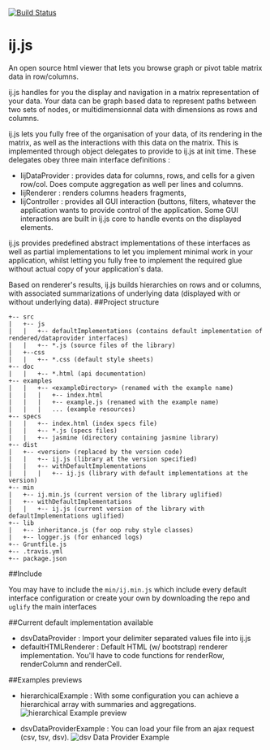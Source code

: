 [![Build Status](https://travis-ci.org/enioka/ij.js.svg?branch=master)](https://travis-ci.org/enioka/ij.js)
# ij.js 
An open source html viewer that lets you browse graph or pivot table matrix data in row/columns.

ij.js handles for you the display and navigation in a matrix representation of your data. Your data can be graph based data to represent paths between two sets of nodes, or multidimensionnal data with dimensions as rows and columns.

ij.js lets you fully free of the organisation of your data, of its rendering in the matrix, as well as the interactions with this data on the matrix. This is implemented through object delegates to provide to ij.js at init time. These delegates obey three main interface definitions :
* IijDataProvider : provides data for columns, rows, and cells for a given row/col. Does compute aggregation as well per lines and columns.
* IijRenderer : renders columns headers fragments,
* IijController : provides all GUI interaction (buttons, filters, whatever the application wants to provide  control of the application. Some GUI interactions are built in ij.js core to handle events on the displayed elements.

ij.js provides predefined abstract implementations of these interfaces as well as partial implementations to let you implement minimal work in your application, whilst letting you fully free to implement the required glue without actual copy of your application's data.

Based on renderer's results, ij.js builds hierarchies on rows and or columns, with associated summarizations of underlying data (displayed with or without underlying data).
##Project structure
```
+-- src
|   +-- js
|   |   +-- defaultImplementations (contains default implementation of rendered/dataprovider interfaces)
|   |   +-- *.js (source files of the library)
|   +--css
|   |   +-- *.css (default style sheets)
+-- doc
|   |   +-- *.html (api documentation)
+-- examples
|   |   +-- <exampleDirectory> (renamed with the example name)
|   |   |   +-- index.html
|   |   |   +-- example.js (renamed with the example name)
|   |   |   ... (example resources)
+-- specs
|   |   +-- index.html (index specs file)
|   |   +-- *.js (specs files)
|   |   +-- jasmine (directory containing jasmine library)
+-- dist
|   +-- <version> (replaced by the version code)
|   |   +-- ij.js (library at the version specified)
|   |   +-- withDefaultImplementations
|   |   |   +-- ij.js (library with default implementations at the version)
+-- min
|   +-- ij.min.js (current version of the library uglified)
|   +-- withDefaultImplementations
|   |   +-- ij.js (current version of the library with defaultImplementations uglified)
+-- lib
|   +-- inheritance.js (for oop ruby style classes)
|   +-- logger.js (for enhanced logs)
+-- Gruntfile.js 
+-- .travis.yml
+-- package.json
```
##Include

You may have to include the `min/ij.min.js` which include every default interface configuration or create your own by downloading the repo and `uglify` the main interfaces

##Current default implementation available

* dsvDataProvider : Import your delimiter separated values file into ij.js
* defaultHTMLRenderer : Default HTML (w/ bootstrap) renderer implementation. You'll have to code functions for renderRow, renderColumn and renderCell.

##Examples previews

* hierarchicalExample : With some configuration you can achieve a hierarchical array with summaries and aggregations.
![hierarchical Example preview](http://i.imgur.com/AItqlzI.png)

* dsvDataProviderExample : You can load your file from an ajax request (csv, tsv, dsv).
![dsv Data Provider Example](http://i.imgur.com/BXoUTtE.png)
